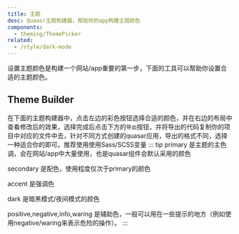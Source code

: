 ```yaml
---
title: 主题
desc: Quaasr主题构建器，帮助你的app构建主题颜色
components:
  - theming/ThemePicker
related:
  - /style/dark-mode
---
```


设置主题颜色是构建一个网站/app重要的第一步，下面的工具可以帮助你设置合适的主题颜色。

## Theme Builder

在下面的主题构建器中，点击左边的彩色按钮选择合适的颜色，并在右边的布局中查看修改后的效果，选择完成后点击下方的`导出`按钮，并将导出的代码复制你的项目中对应的文件中去，针对不同方式创建的quasar应用，导出的格式不同，选择一种适合你的即可。推荐使用使用Sass/SCSS变量
::: tip
  primary 是主题的主色调，会在网站/app中大量使用，也是quasar组件会默认采用的颜色

  secondary 是配色，使用程度仅次于primary的颜色

  accent 是强调色

  dark 是暗黑模式/夜间模式的颜色

  positive,negative,info,waring 是辅助色，一般可以用在一些提示的地方（例如使用negative/waring来表示危险的操作）。
:::
<theme-picker class="q-py-lg" />
